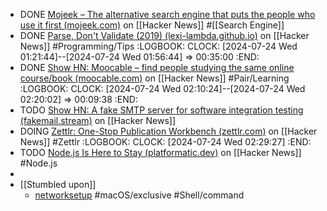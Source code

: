 - DONE [Mojeek – The alternative search engine that puts the people who use it first (mojeek.com)](https://news.ycombinator.com/item?id=41028795) on [[Hacker News]] #[[Search Engine]]
- DONE [Parse, Don't Validate (2019) (lexi-lambda.github.io)](https://news.ycombinator.com/item?id=41031585) on [[Hacker News]] #Programming/Tips
  :LOGBOOK:
  CLOCK: [2024-07-24 Wed 01:21:44]--[2024-07-24 Wed 01:56:44] =>  00:35:00
  :END:
- DONE [Show HN: Moocable – find people studying the same online course/book (moocable.com)](https://news.ycombinator.com/item?id=41024964) on [[Hacker News]] #Pair/Learning
  :LOGBOOK:
  CLOCK: [2024-07-24 Wed 02:10:24]--[2024-07-24 Wed 02:20:02] =>  00:09:38
  :END:
- TODO [Show HN: A fake SMTP server for software integration testing (fakemail.stream)](https://news.ycombinator.com/item?id=41024358) on [[Hacker News]]
- DOING [Zettlr: One-Stop Publication Workbench (zettlr.com)](https://news.ycombinator.com/item?id=41023319) on [[Hacker News]] #Zettlr
  :LOGBOOK:
  CLOCK: [2024-07-24 Wed 02:29:27]
  :END:
- TODO [Node.js Is Here to Stay (platformatic.dev)](https://news.ycombinator.com/item?id=41027749) on [[Hacker News]] #Node.js
-
- [[Stumbled upon]]
	- [networksetup](https://tldr.inbrowser.app/pages/osx/networksetup) #macOS/exclusive #Shell/command